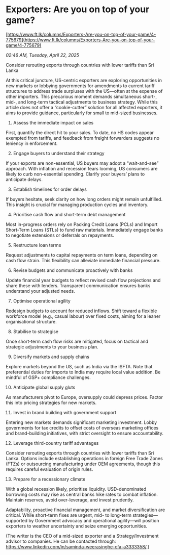 # Exporters: Are you on top of your game?

[https://www.ft.lk/columns/Exporters-Are-you-on-top-of-your-game/4-775679](https://www.ft.lk/columns/Exporters-Are-you-on-top-of-your-game/4-775679)

*02:46 AM, Tuesday, April 22, 2025*

Consider rerouting exports through countries with lower tariffs than Sri Lanka

At this critical juncture, US-centric exporters are exploring opportunities in new markets or lobbying governments for amendments to current tariff structures to address trade surpluses with the US—often at the expense of other importers. This precarious moment demands simultaneous short-, mid-, and long-term tactical adjustments to business strategy. While this article does not offer a “cookie-cutter” solution for all affected exporters, it aims to provide guidance, particularly for small to mid-sized businesses.

1. Assess the immediate impact on sales

First, quantify the direct hit to your sales. To date, no HS codes appear exempted from tariffs, and feedback from freight forwarders suggests no leniency in enforcement.

2. Engage buyers to understand their strategy

If your exports are non-essential, US buyers may adopt a “wait-and-see” approach. With inflation and recession fears looming, US consumers are likely to curb non-essential spending. Clarify your buyers’ plans to anticipate delays.

3. Establish timelines for order delays

If buyers hesitate, seek clarity on how long orders might remain unfulfilled. This insight is crucial for managing production cycles and inventory.

4. Prioritise cash flow and short-term debt management

Most in-progress orders rely on Packing Credit Loans (PCLs) and Import Short-Term Loans (STLs) to fund raw materials. Immediately engage banks to negotiate extensions or deferrals on repayments.

5. Restructure loan terms

Request adjustments to capital repayments on term loans, depending on cash flow strain. This flexibility can alleviate immediate financial pressure.

6. Revise budgets and communicate proactively with banks

Update financial year budgets to reflect revised cash flow projections and share these with lenders. Transparent communication ensures banks understand your adjusted needs.

7. Optimise operational agility

Redesign budgets to account for reduced inflows. Shift toward a flexible workforce model (e.g., casual labour) over fixed costs, aiming for a leaner organisational structure.

8. Stabilise to strategise

Once short-term cash flow risks are mitigated, focus on tactical and strategic adjustments to your business plan.

9. Diversify markets and supply chains

Explore markets beyond the US, such as India via the ISFTA. Note that preferential duties for imports to India may require local value addition. Be mindful of GSP+ compliance challenges.

10. Anticipate global supply gluts

As manufacturers pivot to Europe, oversupply could depress prices. Factor this into pricing strategies for new markets.

11. Invest in brand building with government support

Entering new markets demands significant marketing investment. Lobby governments for tax credits to offset costs of overseas marketing offices and brand-building initiatives, with strict oversight to ensure accountability.

12. Leverage third-country tariff advantages

Consider rerouting exports through countries with lower tariffs than Sri Lanka. Options include establishing operations in foreign Free Trade Zones (FTZs) or outsourcing manufacturing under OEM agreements, though this requires careful evaluation of origin rules.

13. Prepare for a recessionary climate

With a global recession likely, prioritise liquidity. USD-denominated borrowing costs may rise as central banks hike rates to combat inflation. Maintain reserves, avoid over-leverage, and invest prudently.

Adaptability, proactive financial management, and market diversification are critical. While short-term fixes are urgent, mid- to long-term strategies—supported by Government advocacy and operational agility—will position exporters to weather uncertainty and seize emerging opportunities.

(The writer is the CEO of a mid-sized exporter and a Strategy/Investment advisor to companies. He can be contacted through: https://www.linkedin.com/in/saminda-weerasinghe-cfa-a3333358/.)

